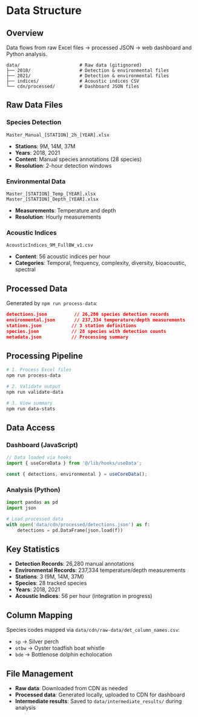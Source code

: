 # Data Structure

## Overview

Data flows from raw Excel files → processed JSON → web dashboard and Python analysis.

```
data/                      # Raw data (gitignored)
├── 2018/                  # Detection & environmental files
├── 2021/                  # Detection & environmental files  
├── indices/               # Acoustic indices CSV
└── cdn/processed/         # Dashboard JSON files
```

## Raw Data Files

### Species Detection
```
Master_Manual_[STATION]_2h_[YEAR].xlsx
```
- **Stations**: 9M, 14M, 37M
- **Years**: 2018, 2021
- **Content**: Manual species annotations (28 species)
- **Resolution**: 2-hour detection windows

### Environmental Data
```
Master_[STATION]_Temp_[YEAR].xlsx
Master_[STATION]_Depth_[YEAR].xlsx
```
- **Measurements**: Temperature and depth
- **Resolution**: Hourly measurements

### Acoustic Indices
```
AcousticIndices_9M_FullBW_v1.csv
```
- **Content**: 56 acoustic indices per hour
- **Categories**: Temporal, frequency, complexity, diversity, bioacoustic, spectral

## Processed Data

Generated by `npm run process-data`:

```json
detections.json          // 26,280 species detection records
environmental.json       // 237,334 temperature/depth measurements
stations.json           // 3 station definitions
species.json            // 28 species with detection counts  
metadata.json           // Processing summary
```

## Processing Pipeline

```bash
# 1. Process Excel files
npm run process-data

# 2. Validate output
npm run validate-data

# 3. View summary
npm run data-stats
```

## Data Access

### Dashboard (JavaScript)
```javascript
// Data loaded via hooks
import { useCoreData } from '@/lib/hooks/useData';

const { detections, environmental } = useCoreData();
```

### Analysis (Python)
```python
import pandas as pd
import json

# Load processed data
with open('data/cdn/processed/detections.json') as f:
    detections = pd.DataFrame(json.load(f))
```

## Key Statistics

- **Detection Records**: 26,280 manual annotations
- **Environmental Records**: 237,334 temperature/depth measurements
- **Stations**: 3 (9M, 14M, 37M)
- **Species**: 28 tracked species
- **Years**: 2018, 2021
- **Acoustic Indices**: 56 per hour (integration in progress)

## Column Mapping

Species codes mapped via `data/cdn/raw-data/det_column_names.csv`:
- `sp` → Silver perch
- `otbw` → Oyster toadfish boat whistle
- `bde` → Bottlenose dolphin echolocation

## File Management

- **Raw data**: Downloaded from CDN as needed
- **Processed data**: Generated locally, uploaded to CDN for dashboard
- **Intermediate results**: Saved to `data/intermediate_results/` during analysis